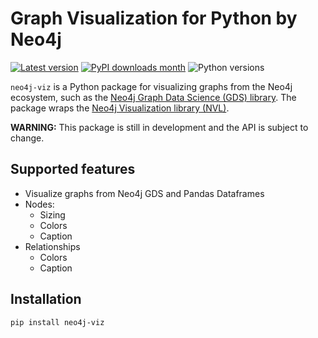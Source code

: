 # Graph Visualization for Python by Neo4j

[![Latest version](https://img.shields.io/pypi/v/neo4j-viz)](https://pypi.org/project/neo4j-viz/)
[![PyPI downloads month](https://img.shields.io/pypi/dm/neo4j-viz)](https://pypi.org/project/neo4j-viz/)
![Python versions](https://img.shields.io/pypi/pyversions/neo4j-viz)

`neo4j-viz` is a Python package for visualizing graphs from the Neo4j ecosystem, such as the [Neo4j Graph Data Science (GDS) library](https://github.com/neo4j/graph-data-science).
The package wraps the [Neo4j Visualization library (NVL)](https://neo4j.com/docs/nvl/current/).

**WARNING:**
This package is still in development and the API is subject to change.


## Supported features

* Visualize graphs from Neo4j GDS and Pandas Dataframes
* Nodes:
    * Sizing
    * Colors
    * Caption
* Relationships
    * Colors
    * Caption


## Installation

```
pip install neo4j-viz
```